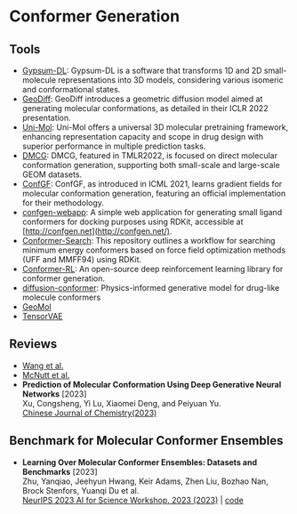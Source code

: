 # Conformer Generation

## Tools

- [Gypsum-DL](https://durrantlab.pitt.edu/gypsum-dl/): Gypsum-DL is a software that transforms 1D and 2D small-molecule representations into 3D models, considering various isomeric and conformational states.
- [GeoDiff](https://github.com/MinkaiXu/GeoDiff): GeoDiff introduces a geometric diffusion model aimed at generating molecular conformations, as detailed in their ICLR 2022 presentation.
- [Uni-Mol](https://github.com/dptech-corp/Uni-Mol): Uni-Mol offers a universal 3D molecular pretraining framework, enhancing representation capacity and scope in drug design with superior performance in multiple prediction tasks.
- [DMCG](https://github.com/DirectMolecularConfGen/DMCG): DMCG, featured in TMLR2022, is focused on direct molecular conformation generation, supporting both small-scale and large-scale GEOM datasets.
- [ConfGF](https://github.com/DeepGraphLearning/ConfGF): ConfGF, as introduced in ICML 2021, learns gradient fields for molecular conformation generation, featuring an official implementation for their methodology.
- [confgen-webapp](https://github.com/Et9797/confgen-webapp): A simple web application for generating small ligand conformers for docking purposes using RDKit, accessible at [http://confgen.net](http://confgen.net/).
- [Conformer-Search](https://github.com/mcsorkun/Conformer-Search): This repository outlines a workflow for searching minimum energy conformers based on force field optimization methods (UFF and MMFF94) using RDKit.
- [Conformer-RL](https://github.com/ZimmermanGroup/conformer-rl): An open-source deep reinforcement learning library for conformer generation.
- [diffusion-conformer](https://github.com/nobiastx/diffusion-conformer): Physics-informed generative model for drug-like molecule conformers
- [GeoMol](https://github.com/PattanaikL/GeoMol)
- [TensorVAE](https://github.com/yuh8/TensorVAE)

## Reviews

- [Wang et al.](https://pubs.acs.org/doi/10.1021/acs.jcim.3c01519)
- [McNutt et al.](https://pubs.acs.org/doi/10.1021/acs.jcim.3c01245)
- **Prediction of Molecular Conformation Using Deep Generative Neural Networks** [2023]  
    Xu, Congsheng, Yi Lu, Xiaomei Deng, and Peiyuan Yu.  
    [Chinese Journal of Chemistry(2023)](https://doi.org/10.1002/cjoc.202300269)

## Benchmark for Molecular Conformer Ensembles

- **Learning Over Molecular Conformer Ensembles: Datasets and Benchmarks** [2023]  
    Zhu, Yanqiao, Jeehyun Hwang, Keir Adams, Zhen Liu, Bozhao Nan, Brock Stenfors, Yuanqi Du et al.  
    [NeurIPS 2023 AI for Science Workshop. 2023 (2023)](https://openreview.net/forum?id=kFiMXnLH9x) | [code](https://github.com/SXKDZ/MARCEL)
